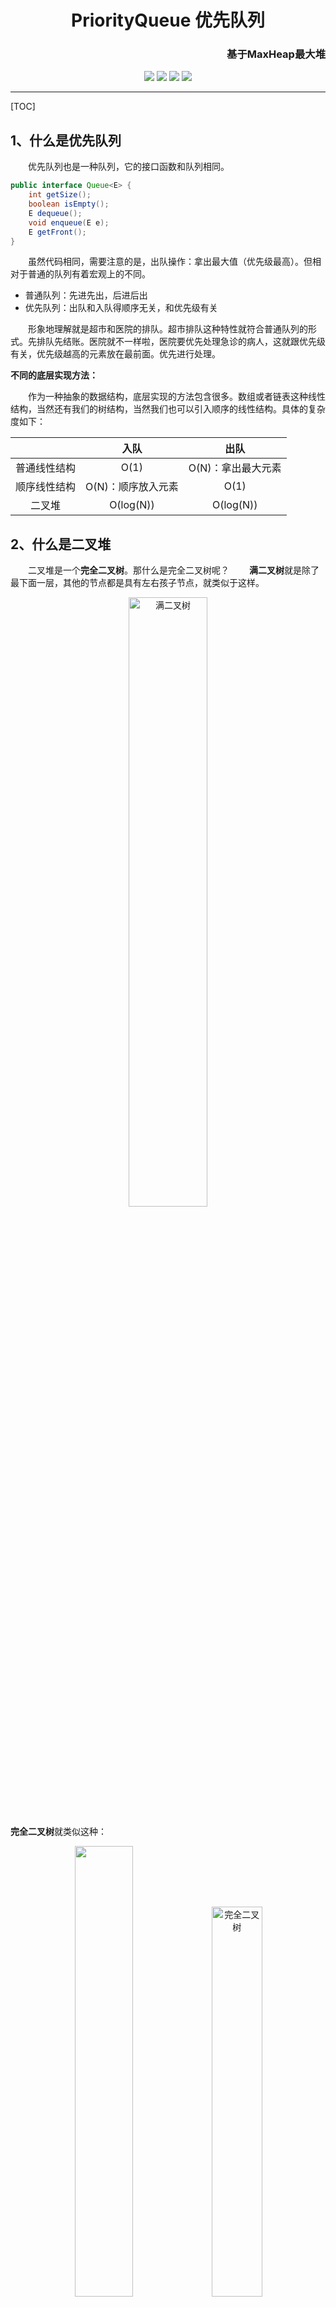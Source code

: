 <h1 align=center>PriorityQueue 优先队列</h1>
<h3 align=right>基于MaxHeap最大堆</h3>
<div align="center">
<image src="https://img.shields.io/badge/Github-LiYangSir-brightgreen">
<image src="https://img.shields.io/badge/author-teaUrn-green">
<image src="https://img.shields.io/badge/Language-Java-orange">
<image src="https://img.shields.io/badge/Version-1.0-blue">
</div>

-----

[TOC]

## 1、什么是优先队列

&emsp;&emsp;优先队列也是一种队列，它的接口函数和队列相同。
```java
public interface Queue<E> {
    int getSize();
    boolean isEmpty();
    E dequeue();
    void enqueue(E e);
    E getFront();
}
```
&emsp;&emsp;虽然代码相同，需要注意的是，出队操作：拿出最大值（优先级最高）。但相对于普通的队列有着宏观上的不同。
+ 普通队列：先进先出，后进后出
+ 优先队列：出队和入队得顺序无关，和优先级有关
  
&emsp;&emsp;形象地理解就是超市和医院的排队。超市排队这种特性就符合普通队列的形式。先排队先结账。医院就不一样啦，医院要优先处理急诊的病人，这就跟优先级有关，优先级越高的元素放在最前面。优先进行处理。

**不同的底层实现方法：**

&emsp;&emsp;作为一种抽象的数据结构，底层实现的方法包含很多。数组或者链表这种线性结构，当然还有我们的树结构，当然我们也可以引入顺序的线性结构。具体的复杂度如下：

||入队|出队|
|:---:|:---:|:---:|
|普通线性结构|O(1)|O(N)：拿出最大元素|
|顺序线性结构|O(N)：顺序放入元素|O(1)|
|二叉堆|O(log(N))|O(log(N))|

## 2、什么是二叉堆

&emsp;&emsp;二叉堆是一个**完全二叉树**。那什么是完全二叉树呢？
&emsp;&emsp;**满二叉树**就是除了最下面一层，其他的节点都是具有左右孩子节点，就类似于这样。

<div align=center>
<img src=https://markdown-liyang.oss-cn-beijing.aliyuncs.com/%E6%95%B0%E6%8D%AE%E7%BB%93%E6%9E%84%E4%B8%8E%E7%AE%97%E6%B3%95/7-PriorityQueue/%E6%BB%A1%E4%BA%8C%E5%8F%89%E6%A0%91.png width=50% alt=满二叉树>
</div>

**完全二叉树**就类似这种：
<div align=center>

</div>

<div align=center>
<img src=https://markdown-liyang.oss-cn-beijing.aliyuncs.com/%E6%95%B0%E6%8D%AE%E7%BB%93%E6%9E%84%E4%B8%8E%E7%AE%97%E6%B3%95/7-PriorityQueue/%E5%AE%8C%E5%85%A8%E4%BA%8C%E5%8F%89%E6%A0%91.png width=43%>
<img src=https://markdown-liyang.oss-cn-beijing.aliyuncs.com/%E6%95%B0%E6%8D%AE%E7%BB%93%E6%9E%84%E4%B8%8E%E7%AE%97%E6%B3%95/7-PriorityQueue/%E5%AE%8C%E5%85%A8%E4%BA%8C%E5%8F%89%E6%A0%91-2.png  alt=完全二叉树 width=40%>
</div>

&emsp;&emsp;完全二叉树不是一颗满的二叉树，但是它的不满的那一部分一定在他的右下角部分。存放的过程也就是从左向右的过程。

&emsp;&emsp;堆的特性和二分搜索树不同，**堆的某个节点总是不大于其父亲节点的值**。也就是它并不具有顺序性。我们可以看一下下面这张图。

<div align=center>
<img src=https://markdown-liyang.oss-cn-beijing.aliyuncs.com/%E6%95%B0%E6%8D%AE%E7%BB%93%E6%9E%84%E4%B8%8E%E7%AE%97%E6%B3%95/7-PriorityQueue/%E4%BA%8C%E5%8F%89%E5%A0%86%E7%BB%93%E6%9E%84.png width=60% alt=二叉堆结构>
</div>

可以看出任意子树的最大值永远是自己的父亲节点。

### 2.1、实现方法

&emsp;&emsp;这里我们可以看出来二叉堆是一层一层的从左到右这么依次排列的，所以这里我们使用数组进行存储二叉树。通过数组索引找到节点。
<div align=center>
<img src=https://markdown-liyang.oss-cn-beijing.aliyuncs.com/%E6%95%B0%E6%8D%AE%E7%BB%93%E6%9E%84%E4%B8%8E%E7%AE%97%E6%B3%95/7-PriorityQueue/%E6%95%B0%E7%BB%84%E5%AD%98%E5%82%A8.png width=80%>
</div>

&emsp;&emsp;这样我们就非常巧妙的将树结构存储到了数组当中。我们还可以发现下面的规则：
+ 左孩子的索引等于该父亲节点索引值的 2 倍 + 1
+ 有孩子的索引等于该父亲节点的索引值的 2 倍 + 2
+ 父亲节点的索引值等于左右孩子节点的(索引值 - 1) / 2

用代码展示就是：
```java
parent(i) = (i - 1)/ 2;//获得i索引值的父亲节点索引值
leftChild(i) = i * 2 + 1
rightChild(i) = i * 2 + 2
```

### 2.2、初始化操作

&emsp;&emsp;在最大堆这个数据结构当中我们使用的是数组的底层实现，当然我们也就需要动态数组来实现这个动态大小的最大堆。关于Array动态数组这一章可以参考[Array 动态数组](/Array/README.md)。当然也可以直接使用Java自带的动态数组。

**初始化程序实现：**
```java
public MaxHeap() {
    data = new Array<>();
}
public MaxHeap(int capacity) {
    data = new Array<>(capacity);
}
```

**节点索引查询实现：**
我们需要对查询父亲节点进行判断，因为index-1操作会导致负值出现。
```java
private int parent(int index) {
    if (index == 0)
        throw new IllegalArgumentException("index isn't zero");
    return (index - 1) / 2;
}

private int leftChild(int index) {
    return index * 2 + 1;
}

private int rightChild(int index) {
    return index * 2 + 2;
}
```

### 2.3、添加元素

&emsp;&emsp;这里的操作底层实现其实是上浮（SiftUp）操作。下面我们就来看看是如何上浮的。
+ 向数组末尾添加一个元素，也就是向树的最下角添加一个元素；
+ 根据堆的性质，父亲节点大于它的左右孩子节点，来进行替换操作
+ 不断进行第二步操作直到待添加节点小于它的父亲节点

<div align=center>
<img src=https://markdown-liyang.oss-cn-beijing.aliyuncs.com/%E6%95%B0%E6%8D%AE%E7%BB%93%E6%9E%84%E4%B8%8E%E7%AE%97%E6%B3%95/7-PriorityQueue/%E4%B8%8A%E6%B5%AE%E6%93%8D%E4%BD%9C.png width=100% alt=SiftUp操作>
</div>

**程序实现：**

```java
public void add(E e) {
    data.addLast(e);
    siftUp(data.getSize() - 1);
}

private void siftUp(int index) {
    while (index > 0 && data.get(parent(index)).compareTo(data.get(index)) < 0) {
        data.swap(parent(index), index);
        index = (index - 1) / 2; //父亲节点也就是待插入元素现在的位置
    }
}
```
### 2.4、提取最大值

&emsp;&emsp;对于我们上面实现的最大堆，看得出来，最大值的地方存在于根节点的位置。也就是数组索引位0的位置。而且我们需要维护二叉堆的性质。
步骤：
+ 用树最后一个节点移动到根节点
+ 判断待下沉操作的节点必须大于孩子节点的最大值，如果大于那么循环结束，否则替换孩子节点最大值和待下沉节点的位置。

<div align=center>
<img src=https://markdown-liyang.oss-cn-beijing.aliyuncs.com/%E6%95%B0%E6%8D%AE%E7%BB%93%E6%9E%84%E4%B8%8E%E7%AE%97%E6%B3%95/7-PriorityQueue/%E4%B8%8B%E6%B2%89%E6%93%8D%E4%BD%9C.png width=100% alt=SiftDown操作>
</div>

**提取最大值程序实现：**

```java
public E extractMax() {
    E ret = findMax(); //查找最大值
    data.swap(0, size() - 1); //移动最后一个节点到根节点
    data.removeLast(); 
    siftDown(0);
    return ret;
}
// 下沉操作
private void siftDown(int index) {
    while (leftChild(index) < size()) {
        int j = leftChild(index);
        if (j + 1 < data.getSize() && data.get(j + 1).compareTo(data.get(j)) > 0)
            j++;  //右孩子节点值大
        if (data.get(index).compareTo(data.get(j)) >= 0)
            break;
        else
            data.swap(index, j);
        index = j;
    }
}
```

### 2.5 查询操作

&emsp;&emsp;查询操作就是查找元素最大的值，这里就是根节点位置，也就是索引为 0 的位置。

### 2.6、replace操作

&emsp;&emsp;replace替换操作主要包括：去除最大元素，放入一个新的元素。这其实是一个组合操作。但这里我们准备封装一下，并对其进行优化。

&emsp;&emsp;优化的方式就是在删除元素这里，如果我们分extraMax和add操作就需要两次 O(log(N)) 级别的时间复杂度。在replace操作中，我们可以直接将待添加的元素元素替换到根节点的位置，然后在执行下沉操作就可以，这样就是一次 O(log(N)) 级别的时间复杂度。

```java
public E replace(E e) {
    E ret = findMax();
    data.set(0, e);
    siftDown(0);
    return ret;
}
```

### 2.7、Heapify数组堆化

&emsp;&emsp;操作就是将任意数组整理成堆的形状。
具体的过程就是：
+ 找到树结构的倒数第一个非叶子节点；
+ 不断向上进行下沉SiftDown操作

<div align=center>
<img src=https://markdown-liyang.oss-cn-beijing.aliyuncs.com/%E6%95%B0%E6%8D%AE%E7%BB%93%E6%9E%84%E4%B8%8E%E7%AE%97%E6%B3%95/7-PriorityQueue/heapify.png width=100% alt=Heapify数组堆化>
</div>

**初始位置的查询就是最后一个节点的父亲节点。**

**程序实现：**
```java
public MaxHeap(E[] arr) {
    data = new Array<>(arr);
    for (int i = parent(arr.length - 1); i >= 0; i--)
        siftDown(i);
}
```

## 3、优先队列的实现——基于二叉堆

&emsp;&emsp;具体的函数方法其实在最大堆已经映射过了。
||优先队列|最大堆|
|:---:|:---:|:---:|
|入队操作|enqueue|add|
|出队操作|dequeue|extraMax|
|查询栈顶元素|getFront|findMax|

```java
@Override
public E dequeue() {
    return maxHeap.extractMax();
}

@Override
public void enqueue(E e) {
    maxHeap.add(e);
}

@Override
public E getFront() {
    return maxHeap.findMax();
}
```

## 最后

更多精彩内容，大家可以转到我的主页：[曲怪曲怪的主页](http://quguai.cn:8090/)

或者关注我的微信公众号：**TeaUrn**

或者扫描下方二维码进行关注。里面有惊喜等你哦。

**源码地址**：可在公众号内回复 **数据结构与算法源码** 即可获得。

<img src="https://markdown-liyang.oss-cn-beijing.aliyuncs.com/%E5%85%AC%E4%BC%97%E5%8F%B7%E4%BA%8C%E7%BB%B4%E7%A0%81.jpg" width=40%>